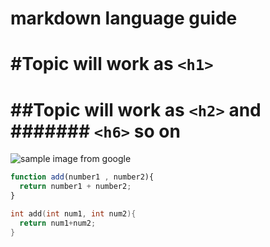 # markdown language guide
# \#<space>Topic will work as `<h1>`
# \##<space>Topic will work as `<h2>` and \####### `<h6>` so on

![sample image from google](https://static.remove.bg/sample-gallery/graphics/bird-thumbnail.jpg)

```javascript
function add(number1 , number2){
  return number1 + number2;
}
```

```c++
int add(int num1, int num2){
  return num1+num2;
}
```
